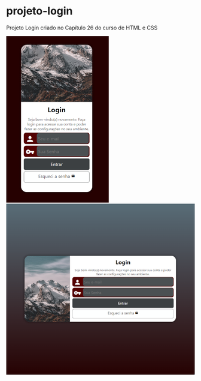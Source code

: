 # projeto-login
Projeto Login criado no Capítulo 26 do curso de HTML e CSS


![alt text](https://github.com/LucasEstacio22/projeto-login/blob/main/login-cel.png)
![alt text](https://github.com/LucasEstacio22/projeto-login/blob/main/login-tablet.png)
